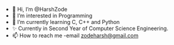 - 👋 Hi, I’m @HarshZode
- 👀 I’m interested in Programming
- 🌱 I’m currently learning C, C++ and Python
- ✨ Currently in Second Year of Computer Science Engineering.
- 📫 How to reach me -email zodeharsh@gmail.com


<!---
HarshZode/HarshZode is a ✨ special ✨ repository because its `README.md` (this file) appears on your GitHub profile.
You can click the Preview link to take a look at your changes.
--->
